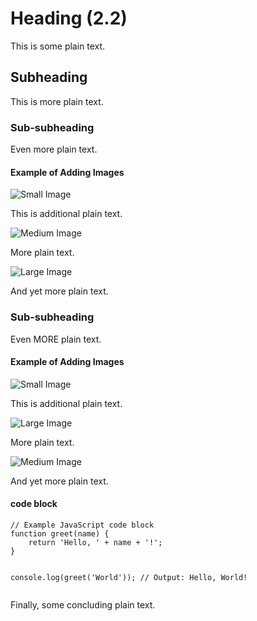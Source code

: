 # Heading (2.2)

This is some plain text.

## Subheading

This is more plain text.

### Sub-subheading

Even more plain text.

#### Example of Adding Images

<img class="small-image" src="https://demo.surfly.com/img/gif/you-them.gif" alt="Small Image">

This is additional plain text.

<div class=image-container>
<img class="medium-image" src="https://demo.surfly.com/img/gif/you-them.gif" alt="Medium Image">
</div>

More plain text.

<img class="large-image" src="https://demo.surfly.com/img/gif/you-them.gif" alt="Large Image">

And yet more plain text.

### Sub-subheading

Even MORE plain text.

#### Example of Adding Images

<img class="small-image" src="https://demo.surfly.com/img/gif/you-them.gif" alt="Small Image">

This is additional plain text.

<img class="large-image" src="https://demo.surfly.com/img/gif/you-them.gif" alt="Large Image">

More plain text.

<img class="medium-image" src="https://demo.surfly.com/img/gif/you-them.gif" alt="Medium Image">

And yet more plain text.

#### code block

<div class="code-block">
    <pre><code class="language-javascript">// Example JavaScript code block
function greet(name) {
    return 'Hello, ' + name + '!';
}

console.log(greet('World')); // Output: Hello, World!
    </code></pre>
</div>

Finally, some concluding plain text.